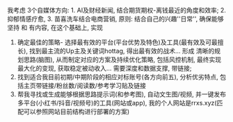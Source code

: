 我考虑 3个自媒体方向: 1. AI及财经新闻, 结合期货期权-离钱最近的角度和效率; 2. 抑郁情感疗愈, 3. 苗喜洗车结合电商营销, 原则: 结合自己的兴趣''日常'', 确保能够坚持 和 有内容, 在这个基础上, 实现
1. 确定最佳的策略- 选择最有效的平台(平台优势及特色)及工具(最有效及可最擅长), 找到最主流的Up主及关键词hottag, 得出最有效的战术... 形成 清晰的规划思路(脑图), 从而制定对应的方案及持续优化策略, 包括风控机制, 最终实现最大化的变现, 获取稳定被动收入... 需要深度和数据支撑, 带链接; 
2. 找到适合我目前初期/中期阶段的相应对标账号(各方向前五), 分析优劣特点, 包括主页带链接/粉丝数/阅读数/参考学习贴及链接
3. 帮我寻找或生成能够根据思路提示词(和参考图), 自动文生图/视频, 并一键发布多平台(小红书/抖音/视频号)的工具(网站或app), 我的个人网站是rrxs.xyz(匹配可以参照网站目前结构进行部署的方案)
